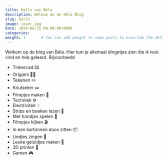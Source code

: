 ```yaml
---
title: Hallo van Béla
description: Welkom op de Béla Blog
slug: hallo
image: cover.jpg
date: 2024-08-25 00:00:00+0000
categories:
weight: 1       # You can add weight to some posts to override the default sorting (date descending)
---
```


Welkom op de blog van Béla. Hier kun je allemaal dingetjes zien die ik leuk vind en heb geleerd. Bijvoorbeeld 

- Tinkercad ⌨️
- Origami 🙇‍♂️
- Tekenen ✏️
- Knutselen ✂️
- Filmpjes maken 🎥
- Techniek ⚙️
- Electriciteit 💡
- Strips en boeken lezen 📕
- Met hondjes spelen 🐶
- Filmpjes kijken 🎬
- In een kartonnen doos zitten 📦
- Liedjes zingen 🎵
- Leuke geluidjes maken 🎺
- 3D printen 🚢
- Gamen 🎮